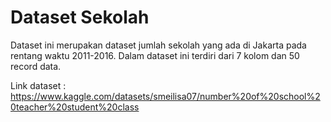 # Dataset Sekolah
Dataset ini merupakan dataset jumlah sekolah yang ada di Jakarta pada rentang waktu 2011-2016. Dalam dataset ini terdiri dari 7 kolom dan 50 record data.

Link dataset : https://www.kaggle.com/datasets/smeilisa07/number%20of%20school%20teacher%20student%20class
